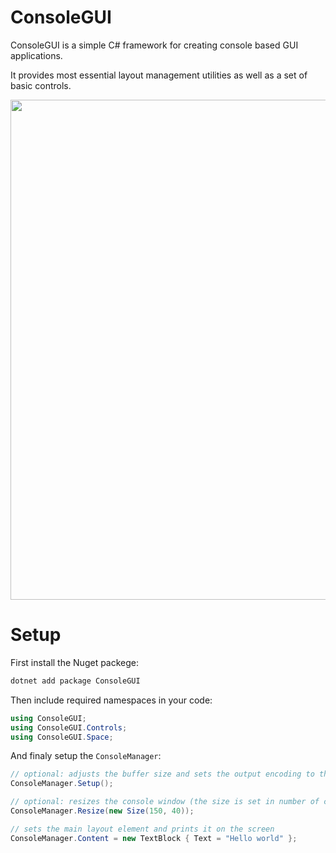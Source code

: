# ConsoleGUI

ConsoleGUI is a simple C# framework for creating console based GUI applications.

It provides most essential layout management utilities as well as a set of basic controls.

<p align="center">
  <img src="https://github.com/TomaszRewak/C-sharp-console-gui-framework/blob/master/Resources/example.png?raw=true" width=800/>
</p>

# Setup

First install the Nuget packege:

```powershell
dotnet add package ConsoleGUI
```

Then include required namespaces in your code:

```csharp
using ConsoleGUI;
using ConsoleGUI.Controls;
using ConsoleGUI.Space;
```

And finaly setup the `ConsoleManager`:

```csharp
// optional: adjusts the buffer size and sets the output encoding to the UTF8
ConsoleManager.Setup();

// optional: resizes the console window (the size is set in number of characters, not pixels)
ConsoleManager.Resize(new Size(150, 40));

// sets the main layout element and prints it on the screen
ConsoleManager.Content = new TextBlock { Text = "Hello world" };
```
